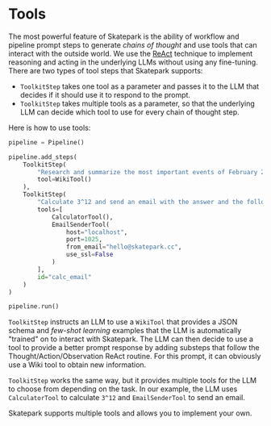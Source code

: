 # Tools

The most powerful feature of Skatepark is the ability of workflow and pipeline prompt steps to generate *chains of thought* and use tools that can interact with the outside world. We use the [ReAct](https://arxiv.org/abs/2210.03629) technique to implement reasoning and acting in the underlying LLMs without using any fine-tuning. There are two types of tool steps that Skatepark supports:

- `ToolkitStep` takes one tool as a parameter and passes it to the LLM that decides if it should use it to respond to the prompt.
- `ToolkitStep` takes multiple tools as a parameter, so that the underlying LLM can decide which tool to use for every chain of thought step.

Here is how to use tools:

```python
pipeline = Pipeline()

pipeline.add_steps(
    ToolkitStep(
        "Research and summarize the most important events of February 2023",
        tool=WikiTool()
    ),
    ToolkitStep(
        "Calculate 3^12 and send an email with the answer and the following text to hello@skatepark.cc:\n{{ input }}",
        tools=[
            CalculatorTool(),
            EmailSenderTool(
                host="localhost",
                port=1025,
                from_email="hello@skatepark.cc",
                use_ssl=False
            )
        ],
        id="calc_email"
    )
)

pipeline.run()
```

`ToolkitStep` instructs an LLM to use a `WikiTool` that provides a JSON schema and *few-shot learning* examples that the LLM is automatically "trained" on to interact with Skatepark. The LLM can then decide to use a tool to provide a better prompt response by adding substeps that follow the Thought/Action/Observation ReAct routine. For this prompt, it can obviously use a Wiki tool to obtain new information.

`ToolkitStep` works the same way, but it provides multiple tools for the LLM to choose from depending on the task. In our example, the LLM uses `CalculatorTool` to calculate `3^12` and `EmailSenderTool` to send an email.

Skatepark supports multiple tools and allows you to implement your own.
